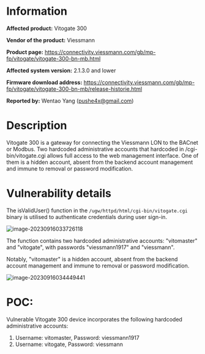 # Information

**Affected product:** Vitogate 300

**Vendor of the product:** Viessmann

**Product page:** https://connectivity.viessmann.com/gb/mp-fp/vitogate/vitogate-300-bn-mb.html

**Affected system version:** 2.1.3.0 and lower

**Firmware download address:** https://connectivity.viessmann.com/gb/mp-fp/vitogate/vitogate-300-bn-mb/release-historie.html

**Reported by:**  Wentao Yang (pushe4x@gmail.com)



# Description

Vitogate 300 is a gateway for connecting the Viessmann LON to the BACnet or Modbus. Two hardcoded administrative accounts that hardcoded in /cgi-bin/vitogate.cgi allows full access to the web management interface. One of them is a hidden account, absent from the backend account management and immune to removal or password modification.

# Vulnerability details

The isValidUser() function in the `/ugw/httpd/html/cgi-bin/vitogate.cgi` binary is utilised to authenticate credentials during user sign-in.

![image-20230916033726118](https://raw.githubusercontent.com/Push3AX/vul/main/pic/image-20230916033726118.png)

The function contains two hardcoded administrative accounts: "vitomaster" and "vitogate", with passwords "viessmann1917" and "viessmann". 

Notably, "vitomaster" is a hidden account, absent from the backend account management and immune to removal or password modification.

![image-20230916034449441](https://raw.githubusercontent.com/Push3AX/vul/main/pic/image-20230916034449441.png)

# POC:

Vulnerable Vitogate 300 device incorporates the following hardcoded administrative accounts:

1. Username: vitomaster, Password: viessmann1917
2. Username: vitogate, Password: viessmann

